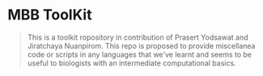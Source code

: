 # MBB ToolKit
> This is a toolkit ropository in contribution of Prasert Yodsawat and Jiratchaya Nuanpirom. This repo is proposed to provide miscellanea code or scripts in any languages that we've learnt and seems to be useful to biologists with an intermediate computational basics.

